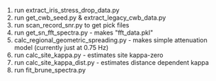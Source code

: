 1) run extract_iris_stress_drop_data.py
2) run get_cwb_seed.py & extract_legacy_cwb_data.py
3) run scan_record_snr.py to get pick files
3) run get_sn_fft_spectra.py - makes "fft_data.pkl"
4) calc_regional_geometric_spreading.py - makes simple attenuation model (currently just at 0.75 Hz)
5) run calc_site_kappa.py - estimates site kappa-zero
6) run calc_site_kappa_dist.py - estimates distance dependent kappa
7) run fit_brune_spectra.py